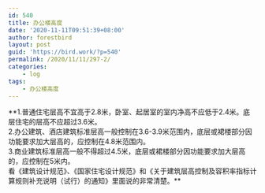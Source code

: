 ```yaml
---
id: 540
title: 办公楼高度
date: '2020-11-11T09:51:39+08:00'
author: forestbird
layout: post
guid: 'https://bird.work/?p=540'
permalink: /2020/11/11/297-2/
categories:
    - log
tags:
    - 办公楼高度
---
```


\*\*1.普通住宅层高不宜高于2.8米，卧室、起居室的室内净高不应低于2.4米。底层住宅的层高不应超过3.6米。  
2.办公建筑、酒店建筑标准层高一般控制在3.6-3.9米范围内，底层或裙楼部分因功能要求加大层高的，应控制在4.8米范围内。  
3.商业建筑标准层高一般不得超过4.5米，底层或裙楼部分因功能要求加大层高的，应控制在5米内。  
看《建筑设计规范》、《国家住宅设计规范》和《关于建筑层高控制及容积率指标计算规则补充说明（试行）的通知》里面说的非常清楚。\*\*